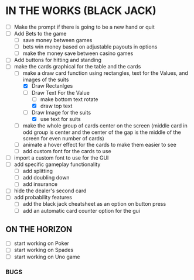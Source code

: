 # IN THE WORKS (BLACK JACK)
- [ ] Make the prompt if there is going to be a new hand or quit
- [ ] Add Bets to the game
    - [ ] save money between games
    - [ ] bets win money based on adjustable payouts in options
    - [ ] make the money save between casino games
- [ ] Add buttons for hitting and standing 
- [ ] make the cards graphical for the table and the cards
    - [ ] make a draw card function using rectangles, text for the Values, and images of the suits
        - [x] Draw Rectanlges
        - [ ] Draw Text For the Value
            - [ ] make bottom text rotate
            - [x] draw top text
        - [ ] Draw Image for the suits
            - [x] use  text for suits
    - [ ] make the whole group of cards center on the screen (middle card in odd group is center and the center of the gap is 
    the middle of the screen for even number of cards)
    - [ ] animate a hover effect for the cards to make them easier to see
    - [ ] add custom font for the cards to use
- [ ] import a custom font to use for the GUI
- [ ] add specific gameplay functionality
    - [ ] add splitting
    - [ ] add doubling down
    - [ ] add insurance
- [ ] hide the dealer's second card 
- [ ] add probability features
    - [ ] add the black jack cheatsheet as an option on button press
    - [ ] add an automatic card counter option for the gui
## ON THE HORIZON
- [ ] start working on Poker
- [ ] start working on Spades
- [ ] start working on Uno game
### BUGS
